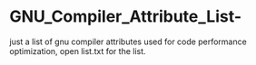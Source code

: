 # GNU_Compiler_Attribute_List-
just a list of gnu compiler attributes used for code performance optimization, open list.txt for the list.
